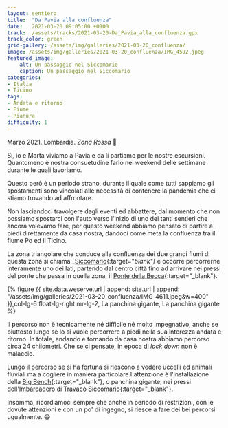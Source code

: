 ```yaml
---
layout: sentiero
title:  "Da Pavia alla confluenza"
date:   2021-03-20 09:05:00 +0100
track:  /assets/tracks/2021-03-20-Da_Pavia_alla_confluenza.gpx
track_color: green
grid-gallery: /assets/img/galleries/2021-03-20_confluenza/
image: /assets/img/galleries/2021-03-20_confluenza/IMG_4592.jpeg
featured_image:
    alt: Un passaggio nel Siccomario
    caption: Un passaggio nel Siccomario
categories:
- Italia
- Ticino
tags:
- Andata e ritorno 
- Fiume
- Pianura
difficulty: 1
---
```


Marzo 2021. Lombardia. *Zona Rossa* :grimacing:

Si, io e Marta viviamo a Pavia e da li partiamo per le nostre escursioni. Quantomeno 
è nostra consuetudine farlo nei weekend delle settimane durante le quali lavoriamo.

Questo però è un periodo strano, durante il quale come tutti sappiamo gli spostamenti sono vincolati alle necessità di 
contenere la pandemia che ci stiamo trovando ad affrontare.

Non lasciandoci travolgere dagli eventi ed abbattere, dal momento che non possiamo spostarci con l'auto verso l'inizio di
uno dei tanti sentieri che ancora volevamo fare, per questo weekend abbiamo pensato di partire a piedi direttamente da casa
nostra, dandoci come meta la confluenza tra il fiume Po ed il Ticino.

La zona triangolare che conduce alla confluenza dei due grandi fiumi di questa zona si chiama _[Siccomario](https://it.wikipedia.org/wiki/Siccomario){:target="_blank"}_ e occorre 
percorrerne interamente uno dei lati, partendo dal centro città fino ad arrivare nei pressi del ponte che passa in quella 
zona, il [Ponte della Becca](https://it.wikipedia.org/wiki/Ponte_della_Becca){:target="_blank"}.

{% figure {{ site.data.weserve.url | append: site.url | append: "/assets/img/galleries/2021-03-20_confluenza/IMG_4611.jpeg&w=400" }},col-lg-6 float-lg-right mr-lg-2, La panchina gigante, La panchina gigante %}

Il percorso non è tecnicamente né difficile né molto impegnativo, anche se piuttosto lungo se lo si vuole percorrere a piedi 
nella sua interezza andata e ritorno. In totale, andando e tornando da casa nostra abbiamo percorso circa 24 chilometri.
Che se ci pensate, in epoca di _lock down_ non è malaccio.

Lungo il percorso se si ha fortuna si riescono a vedere uccelli ed animali fluviali ma a cogliere in maniera particolare
l'attenzione è l'installazione della [Big Bench](https://bigbenchcommunityproject.org/){:target="_blank"}, o panchina gigante, 
nei pressi dell'[Imbarcadero di Travacò Siccomario](https://www.comune.travacosiccomario.pv.it/it-it/vivere-il-comune/associazioni-enti/imbarcadero-38528-1-cc6876ed4c30d0abc0762c10ff26d450){:target="_blank"}.

Insomma, ricordiamoci sempre che anche in periodo di restrizioni, con le dovute attenzioni e con un po' di ingegno, si riesce 
a fare dei bei percorsi ugualmente. :smile: